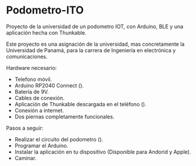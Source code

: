 # Podometro-ITO
Proyecto de la universidad de un podometro IOT, con Arduino, BLE y una aplicación hecha con Thunkable.

Este proyecto es una asignación de la universidad, mas concretamente la Universidad de Panamá, para la carrera de Ingeniería en electrónica y comunicaciones.

Hardware necesario:
  - Telefono móvil.
  - Arduino RP2040 Connect (). 
  - Batería de 9V.
  - Cables de conexión.
  - Aplicación de Thunkable descargada en el teléfono ().
  - Conexión a internet.
  - Dos piernas completamente funcionales.

Pasos a seguir:
  - Realizar el circuito del podometro ().
  - Programar el Arduino.
  - Instalar la aplicación en tu dispositivo (Disponible para Andorid y Apple).
  - Caminar.
